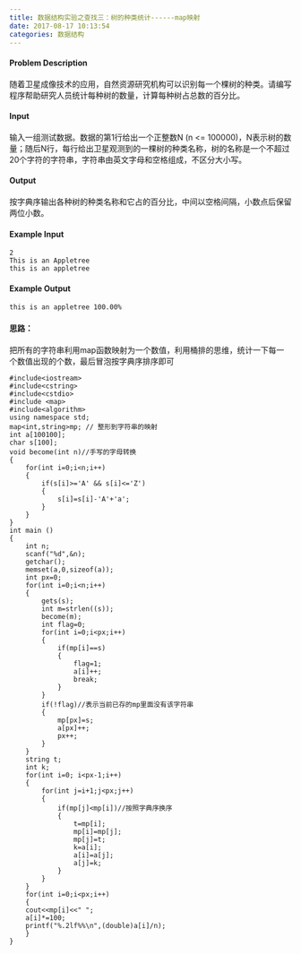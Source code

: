 ```yaml
---
title: 数据结构实验之查找三：树的种类统计------map映射
date: 2017-08-17 10:13:54
categories: 数据结构
---
```

####  Problem Description

随着卫星成像技术的应用，自然资源研究机构可以识别每一个棵树的种类。请编写程序帮助研究人员统计每种树的数量，计算每种树占总数的百分比。

####  Input

输入一组测试数据。数据的第1行给出一个正整数N (n <=
100000)，N表示树的数量；随后N行，每行给出卫星观测到的一棵树的种类名称，树的名称是一个不超过20个字符的字符串，字符<!-- more -->串由英文字母和空格组成，不区分大小写。

####  Output

按字典序输出各种树的种类名称和它占的百分比，中间以空格间隔，小数点后保留两位小数。

####  Example Input

    
    
    2
    This is an Appletree
    this is an appletree

####  Example Output

    
    
    this is an appletree 100.00%

####  思路：

把所有的字符串利用map函数映射为一个数值，利用桶排的思维，统计一下每一个数值出现的个数，最后冒泡按字典序排序即可

    
    
    #include<iostream>
    #include<cstring>
    #include<cstdio>
    #include <map>
    #include<algorithm>
    using namespace std;
    map<int,string>mp; // 整形到字符串的映射
    int a[100100];
    char s[100];
    void become(int n)//手写的字母转换
    {
        for(int i=0;i<n;i++)
        {
            if(s[i]>='A' && s[i]<='Z')
            {
                s[i]=s[i]-'A'+'a';
            }
        }
    }
    int main ()
    {
        int n;
        scanf("%d",&n);
        getchar();
        memset(a,0,sizeof(a));
        int px=0;
        for(int i=0;i<n;i++)
        {
            gets(s);
            int m=strlen((s));
            become(m);
            int flag=0;
            for(int i=0;i<px;i++)
            {
                if(mp[i]==s)
                {
                    flag=1;
                    a[i]++;
                    break;
                }
            }
            if(!flag)//表示当前已存的mp里面没有该字符串
            {
                mp[px]=s;
                a[px]++;
                px++;
            }
        }
        string t;
        int k;
        for(int i=0; i<px-1;i++)
        {
            for(int j=i+1;j<px;j++)
            {
                if(mp[j]<mp[i])//按照字典序换序
                {
                    t=mp[i];
                    mp[i]=mp[j];
                    mp[j]=t;
                    k=a[i];
                    a[i]=a[j];
                    a[j]=k;
                }
            }
        }
        for(int i=0;i<px;i++)
        {
        cout<<mp[i]<<" ";
        a[i]*=100;
        printf("%.2lf%%\n",(double)a[i]/n);
        }
    }
    

  
  

  

